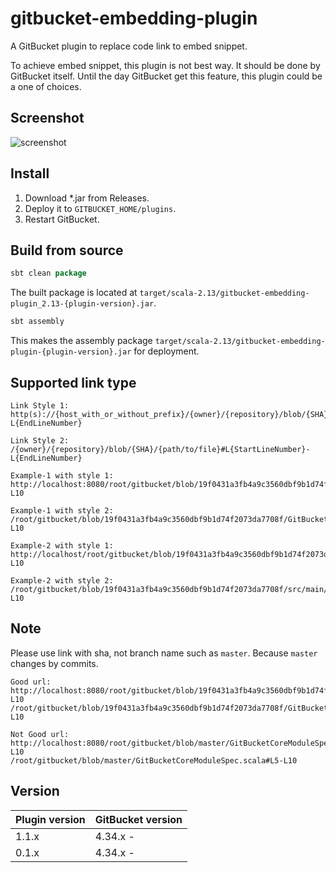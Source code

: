 # gitbucket-embedding-plugin

A GitBucket plugin to replace code link to embed snippet.

To achieve embed snippet, this plugin is not best way. It should be done by GitBucket itself. Until the day GitBucket get this feature, this plugin could be a one of choices.

## Screenshot

![screenshot](https://github.com/onukura/gitbucket-embedding-plugin/blob/assets/screenshot.png?raw=true)

## Install

1. Download *.jar from Releases.
2. Deploy it to `GITBUCKET_HOME/plugins`.
3. Restart GitBucket.

## Build from source

```sbt
sbt clean package
```

The built package is located at
`target/scala-2.13/gitbucket-embedding-plugin_2.13-{plugin-version}.jar`.

```sbt
sbt assembly
```

This makes the assembly package
`target/scala-2.13/gitbucket-embedding-plugin-{plugin-version}.jar`
for deployment.

## Supported link type

```
Link Style 1:
http(s)://{host_with_or_without_prefix}/{owner}/{repository}/blob/{SHA}/{path/to/file}#L{StartLineNumber}-L{EndLineNumber}

Link Style 2:
/{owner}/{repository}/blob/{SHA}/{path/to/file}#L{StartLineNumber}-L{EndLineNumber}

Example-1 with style 1: 
http://localhost:8080/root/gitbucket/blob/19f0431a3fb4a9c3560dbf9b1d74f2073da7708f/GitBucketCoreModuleSpec.scala#L5-L10

Example-1 with style 2: 
/root/gitbucket/blob/19f0431a3fb4a9c3560dbf9b1d74f2073da7708f/GitBucketCoreModuleSpec.scala#L5-L10

Example-2 with style 1: 
http://localhost/root/gitbucket/blob/19f0431a3fb4a9c3560dbf9b1d74f2073da7708f/src/main/scala/GitBucketCoreModuleSpec.scala#L5-L10

Example-2 with style 2: 
/root/gitbucket/blob/19f0431a3fb4a9c3560dbf9b1d74f2073da7708f/src/main/scala/GitBucketCoreModuleSpec.scala#L5-L10
```

## Note

Please use link with sha, not branch name such as `master`. Because `master` changes by commits.

```
Good url:
http://localhost:8080/root/gitbucket/blob/19f0431a3fb4a9c3560dbf9b1d74f2073da7708f/GitBucketCoreModuleSpec.scala#L5-L10
/root/gitbucket/blob/19f0431a3fb4a9c3560dbf9b1d74f2073da7708f/GitBucketCoreModuleSpec.scala#L5-L10

Not Good url:
http://localhost:8080/root/gitbucket/blob/master/GitBucketCoreModuleSpec.scala#L5-L10
/root/gitbucket/blob/master/GitBucketCoreModuleSpec.scala#L5-L10
```

## Version

Plugin version|GitBucket version
:---|:---
1.1.x |4.34.x -
0.1.x |4.34.x -
